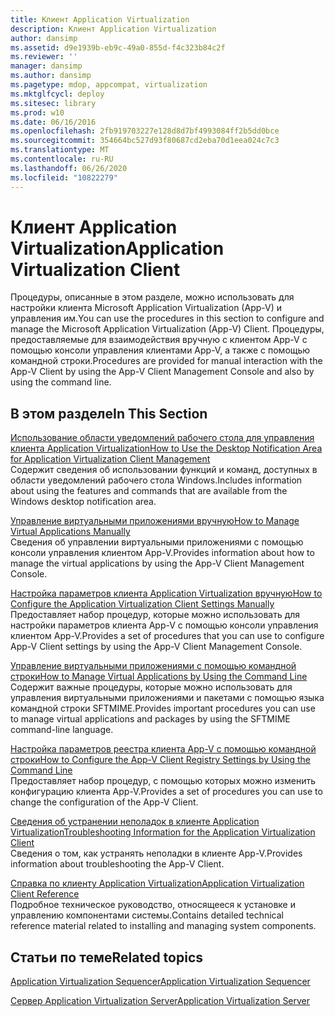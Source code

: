```yaml
---
title: Клиент Application Virtualization
description: Клиент Application Virtualization
author: dansimp
ms.assetid: d9e1939b-eb9c-49a0-855d-f4c323b84c2f
ms.reviewer: ''
manager: dansimp
ms.author: dansimp
ms.pagetype: mdop, appcompat, virtualization
ms.mktglfcycl: deploy
ms.sitesec: library
ms.prod: w10
ms.date: 06/16/2016
ms.openlocfilehash: 2fb919703227e128d8d7bf4993084ff2b5dd0bce
ms.sourcegitcommit: 354664bc527d93f80687cd2eba70d1eea024c7c3
ms.translationtype: MT
ms.contentlocale: ru-RU
ms.lasthandoff: 06/26/2020
ms.locfileid: "10822279"
---
```

# <span data-ttu-id="dfa13-103">Клиент Application Virtualization</span><span class="sxs-lookup"><span data-stu-id="dfa13-103">Application Virtualization Client</span></span>


<span data-ttu-id="dfa13-104">Процедуры, описанные в этом разделе, можно использовать для настройки клиента Microsoft Application Virtualization (App-V) и управления им.</span><span class="sxs-lookup"><span data-stu-id="dfa13-104">You can use the procedures in this section to configure and manage the Microsoft Application Virtualization (App-V) Client.</span></span> <span data-ttu-id="dfa13-105">Процедуры, предоставляемые для взаимодействия вручную с клиентом App-V с помощью консоли управления клиентами App-V, а также с помощью командной строки.</span><span class="sxs-lookup"><span data-stu-id="dfa13-105">Procedures are provided for manual interaction with the App-V Client by using the App-V Client Management Console and also by using the command line.</span></span>

## <span data-ttu-id="dfa13-106">В этом разделе</span><span class="sxs-lookup"><span data-stu-id="dfa13-106">In This Section</span></span>


<a href="" id="how-to-use-the-desktop-notification-area-for-application-virtualization-client-management"></a>[<span data-ttu-id="dfa13-107">Использование области уведомлений рабочего стола для управления клиента Application Virtualization</span><span class="sxs-lookup"><span data-stu-id="dfa13-107">How to Use the Desktop Notification Area for Application Virtualization Client Management</span></span>](how-to-use-the-desktop-notification-area-for-application-virtualization-client-management.md)  
<span data-ttu-id="dfa13-108">Содержит сведения об использовании функций и команд, доступных в области уведомлений рабочего стола Windows.</span><span class="sxs-lookup"><span data-stu-id="dfa13-108">Includes information about using the features and commands that are available from the Windows desktop notification area.</span></span>

<a href="" id="how-to-manage-virtual-applications-manually"></a>[<span data-ttu-id="dfa13-109">Управление виртуальными приложениями вручную</span><span class="sxs-lookup"><span data-stu-id="dfa13-109">How to Manage Virtual Applications Manually</span></span>](how-to-manage-virtual-applications-manually.md)  
<span data-ttu-id="dfa13-110">Сведения об управлении виртуальными приложениями с помощью консоли управления клиентом App-V.</span><span class="sxs-lookup"><span data-stu-id="dfa13-110">Provides information about how to manage the virtual applications by using the App-V Client Management Console.</span></span>

<a href="" id="how-to-configure-the-application-virtualization-client-settings-manually"></a>[<span data-ttu-id="dfa13-111">Настройка параметров клиента Application Virtualization вручную</span><span class="sxs-lookup"><span data-stu-id="dfa13-111">How to Configure the Application Virtualization Client Settings Manually</span></span>](how-to-configure-the-application-virtualization-client-settings-manually.md)  
<span data-ttu-id="dfa13-112">Предоставляет набор процедур, которые можно использовать для настройки параметров клиента App-V с помощью консоли управления клиентом App-V.</span><span class="sxs-lookup"><span data-stu-id="dfa13-112">Provides a set of procedures that you can use to configure App-V Client settings by using the App-V Client Management Console.</span></span>

<a href="" id="how-to-manage-virtual-applications-by-using-the-command-line"></a>[<span data-ttu-id="dfa13-113">Управление виртуальными приложениями с помощью командной строки</span><span class="sxs-lookup"><span data-stu-id="dfa13-113">How to Manage Virtual Applications by Using the Command Line</span></span>](how-to-manage-virtual-applications-by-using-the-command-line.md)  
<span data-ttu-id="dfa13-114">Содержит важные процедуры, которые можно использовать для управления виртуальными приложениями и пакетами с помощью языка командной строки SFTMIME.</span><span class="sxs-lookup"><span data-stu-id="dfa13-114">Provides important procedures you can use to manage virtual applications and packages by using the SFTMIME command-line language.</span></span>

<a href="" id="how-to-configure-the-app-v-client-registry-settings-by-using-the-command-line"></a>[<span data-ttu-id="dfa13-115">Настройка параметров реестра клиента App-V с помощью командной строки</span><span class="sxs-lookup"><span data-stu-id="dfa13-115">How to Configure the App-V Client Registry Settings by Using the Command Line</span></span>](how-to-configure-the-app-v-client-registry-settings-by-using-the-command-line.md)  
<span data-ttu-id="dfa13-116">Предоставляет набор процедур, с помощью которых можно изменить конфигурацию клиента App-V.</span><span class="sxs-lookup"><span data-stu-id="dfa13-116">Provides a set of procedures you can use to change the configuration of the App-V Client.</span></span>

<a href="" id="troubleshooting-information-for-the-application-virtualization-client"></a>[<span data-ttu-id="dfa13-117">Сведения об устранении неполадок в клиенте Application Virtualization</span><span class="sxs-lookup"><span data-stu-id="dfa13-117">Troubleshooting Information for the Application Virtualization Client</span></span>](troubleshooting-information-for-the-application-virtualization-client.md)  
<span data-ttu-id="dfa13-118">Сведения о том, как устранять неполадки в клиенте App-V.</span><span class="sxs-lookup"><span data-stu-id="dfa13-118">Provides information about troubleshooting the App-V Client.</span></span>

<a href="" id="application-virtualization-client-reference"></a>[<span data-ttu-id="dfa13-119">Справка по клиенту Application Virtualization</span><span class="sxs-lookup"><span data-stu-id="dfa13-119">Application Virtualization Client Reference</span></span>](application-virtualization-client-reference.md)  
<span data-ttu-id="dfa13-120">Подробное техническое руководство, относящееся к установке и управлению компонентами системы.</span><span class="sxs-lookup"><span data-stu-id="dfa13-120">Contains detailed technical reference material related to installing and managing system components.</span></span>

## <span data-ttu-id="dfa13-121">Статьи по теме</span><span class="sxs-lookup"><span data-stu-id="dfa13-121">Related topics</span></span>


[<span data-ttu-id="dfa13-122">Application Virtualization Sequencer</span><span class="sxs-lookup"><span data-stu-id="dfa13-122">Application Virtualization Sequencer</span></span>](application-virtualization-sequencer.md)

[<span data-ttu-id="dfa13-123">Сервер Application Virtualization Server</span><span class="sxs-lookup"><span data-stu-id="dfa13-123">Application Virtualization Server</span></span>](application-virtualization-server.md)

 

 





